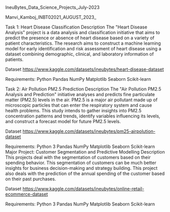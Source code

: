  IneuBytes_Data_Science_Projects_July-2023
 
 Manvi_Kamboj_INBT02021_AUGUST_2023_

 Task 1: Heart Disease Classification
 Description
 The "Heart Disease Analysis" project is a data analysis and classification initiative that aims to predict the presence or absence of heart disease based on a variety of patient characteristics. The research aims to construct a machine learning model for early identification and risk assessment of heart disease using a dataset combining demographic, clinical, and laboratory information of patients.

 Dataset
 https://www.kaggle.com/datasets/ineubytes/heart-disease-dataset

 Requirements:
 Python
 Pandas
 NumPy
 Matplotlib
 Seaborn
 Scikit-learn

 
Task 2: Air Pollution PM2.5 Prediction
Description
The "Air Pollution PM2.5 Analysis and Prediction" initiative analyses and predicts fine particulate matter (PM2.5) levels in the air. PM2.5 is a major air pollutant made up of microscopic particles that can enter the respiratory system and cause health problems. This study intends to gather insights into PM2.5 concentration patterns and trends, identify variables influencing its levels, and construct a forecast model for future PM2.5 levels.

Dataset
https://www.kaggle.com/datasets/ineubytes/pm25-airpolution-dataset

Requirements:
Python 3
Pandas
NumPy
Matplotlib
Seaborn
Scikit-learn
Major Project: Customer Segmentation and Predictive Modelling
Description
This projects deal with the segmentation of customers based on their spending behavior. This segmentation of customers can be much better insights for business decision-making and strategy building. This project also deals with the prediction of the annual spending of the customer based on their past purchases.

Dataset
https://www.kaggle.com/datasets/ineubytes/online-retail-ecommerce-dataset

Requirements:
Python 3
Pandas
NumPy
Matplotlib
Seaborn
Scikit-learn
